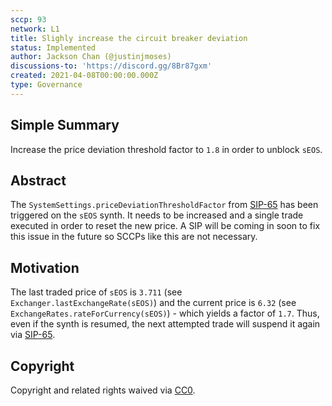 ```yaml
---
sccp: 93
network: L1
title: Slighly increase the circuit breaker deviation
status: Implemented
author: Jackson Chan (@justinjmoses)
discussions-to: 'https://discord.gg/8Br87gxm'
created: 2021-04-08T00:00:00.000Z
type: Governance
---
```


<!--You can leave these HTML comments in your merged SCCP and delete the visible duplicate text guides, they will not appear and may be helpful to refer to if you edit it again. This is the suggested template for new SCCPs. Note that an SCCP number will be assigned by an editor. When opening a pull request to submit your SCCP, please use an abbreviated title in the filename, `sccp-draft_title_abbrev.md`. The title should be 44 characters or less.-->

## Simple Summary

<!--"If you can't explain it simply, you don't understand it well enough." Provide a simplified and layman-accessible explanation of the SCCP.-->

Increase the price deviation threshold factor to `1.8` in order to unblock `sEOS`.

## Abstract

<!--A short (~200 word) description of the variable change proposed.-->

The `SystemSettings.priceDeviationThresholdFactor` from [SIP-65](../sips/sip-65.md) has been triggered on the `sEOS` synth. It needs to be increased and a single trade executed in order to reset the new price. A SIP will be coming in soon to fix this issue in the future so SCCPs like this are not necessary.

## Motivation

<!--The motivation is critical for SCCPs that want to update variables within Synthetix. It should clearly explain why the existing variable is not incentive aligned. SCCP submissions without sufficient motivation may be rejected outright.-->

The last traded price of `sEOS` is `3.711` (see `Exchanger.lastExchangeRate(sEOS)`) and the current price is `6.32` (see `ExchangeRates.rateForCurrency(sEOS)`) - which yields a factor of `1.7`. Thus, even if the synth is resumed, the next attempted trade will suspend it again via [SIP-65](../sips/sip-65.md).

## Copyright

Copyright and related rights waived via [CC0](https://creativecommons.org/publicdomain/zero/1.0/).
